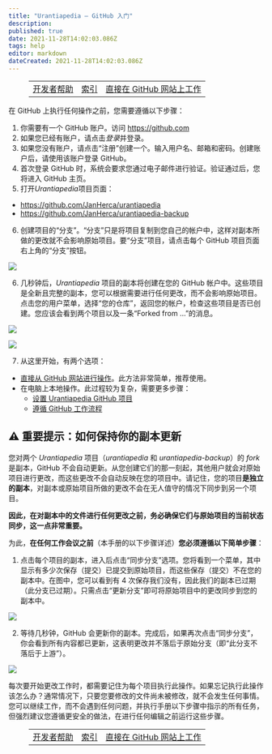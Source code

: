 ```yaml
---
title: "Urantiapedia — GitHub 入门"
description:
published: true
date: 2021-11-28T14:02:03.086Z
tags: help
editor: markdown
dateCreated: 2021-11-28T14:02:03.086Z
---
```


<figure class="table chapter-navigator">
  <table>
    <tbody>
      <tr>
        <td><a href="/zh/help/devs">开发者帮助</a></td>
        <td><a href="/zh/help">索引</a></td>
        <td><a href="/zh/help/github_edit_on_web.md">直接在 GitHub 网站上工作</a></td>
      </tr>
    </tbody>
  </table>
</figure>

在 GitHub 上执行任何操作之前，您需要遵循以下步骤：

1. 你需要有一个 GitHub 账户。访问 https://github.com
2. 如果您已经有账户，请点击*登录*并登录。
3. 如果您没有账户，请点击“注册”创建一个。输入用户名、邮箱和密码。创建账户后，请使用该账户登录 GitHub。
4. 首次登录 GitHub 时，系统会要求您通过电子邮件进行验证。验证通过后，您将进入 GitHub 主页。
5. 打开*Urantiapedia*项目页面：
  - https://github.com/JanHerca/urantiapedia
  - https://github.com/JanHerca/urantiapedia-backup
6. 创建项目的“分支”。“分支”只是将项目复制到您自己的帐户中，这样对副本所做的更改就不会影响原始项目。要“分支”项目，请点击每个 GitHub 项目页面右上角的“分支”按钮。

![](/image/help/github_fork_1.png)

6. 几秒钟后，*Urantiapedia* 项目的副本将创建在您的 GitHub 帐户中。这些项目是全新且完整的副本，您可以根据需要进行任何更改，而不会影响原始项目。点击您的用户菜单，选择“您的仓库”，返回您的帐户，检查这些项目是否已创建。您应该会看到两个项目以及一条“Forked from ...”的消息。

![](/image/help/github_fork_2.png)

![](/image/help/github_fork_3.png)

7. 从这里开始，有两个选项：
  - [直接从 GitHub 网站进行操作](/zh/help/github_edit_on_web)。此方法非常简单，推荐使用。
  - 在电脑上本地操作。此过程较为复杂，需要更多步骤：
    - [设置 Urantiapedia GitHub 项目](/zh/help/github_setting)
    - [遵循 GitHub 工作流程](/zh/help/github_edit_local)


## :warning: 重要提示：如何保持你的副本更新

您对两个 *Urantiapedia* 项目（*urantiapedia* 和 *urantiapedia-backup*）的 *fork* 是副本，GitHub 不会自动更新。从您创建它们的那一刻起，其他用户就会对原始项目进行更改，而这些更改不会自动反映在您的项目中。请记住，您的项目**是独立的副本**，对副本或原始项目所做的更改不会在无人值守的情况下同步到另一个项目。

**因此，在对副本中的文件进行任何更改之前，务必确保它们与原始项目的当前状态同步，这一点非常重要。**

为此，**在任何工作会议之前**（本手册的以下步骤详述）**您必须遵循以下简单步骤**：

1. 点击每个项目的副本，进入后点击“同步分支”选项。您将看到一个菜单，其中显示有多少次保存（提交）已提交到原始项目，而这些保存（提交）不在您的副本中。在图中，您可以看到有 4 次保存我们没有，因此我们的副本已过期（此分支已过期）。只需点击“更新分支”即可将原始项目中的更改同步到您的副本中。

![](/image/help/github_fork_4.png)

2. 等待几秒钟，GitHub 会更新你的副本。完成后，如果再次点击“同步分支”，你会看到所有内容都已更新，这表明更改并不落后于原始分支（即“此分支不落后于上游”）。

![](/image/help/github_fork_5.png)

每次要开始更改工作时，都需要记住为每个项目执行此操作。如果忘记执行此操作该怎么办？通常情况下，只要您要修改的文件尚未被修改，就不会发生任何事情。您可以继续工作，而不会遇到任何问题，并执行手册以下步骤中指示的所有任务，但强烈建议您遵循更安全的做法，在进行任何编辑之前运行这些步骤。

<figure class="table chapter-navigator">
  <table>
    <tbody>
      <tr>
        <td><a href="/zh/help/devs">开发者帮助</a></td>
        <td><a href="/zh/help">索引</a></td>
        <td><a href="/zh/help/github_edit_on_web.md">直接在 GitHub 网站上工作</a></td>
      </tr>
    </tbody>
  </table>
</figure>